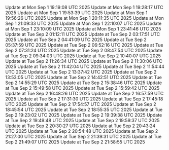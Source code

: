 Update at Mon Sep  1 19:19:08 UTC 2025
Update at Mon Sep  1 19:28:17 UTC 2025
Update at Mon Sep  1 19:53:39 UTC 2025
Update at Mon Sep  1 19:56:26 UTC 2025
Update at Mon Sep  1 20:11:35 UTC 2025
Update at Mon Sep  1 21:09:33 UTC 2025
Update at Mon Sep  1 22:10:07 UTC 2025
Update at Mon Sep  1 23:10:09 UTC 2025
Update at Mon Sep  1 23:41:46 UTC 2025
Update at Tue Sep  2 01:12:11 UTC 2025
Update at Tue Sep  2 03:17:51 UTC 2025
Update at Tue Sep  2 04:41:09 UTC 2025
Update at Tue Sep  2 05:37:59 UTC 2025
Update at Tue Sep  2 06:52:16 UTC 2025
Update at Tue Sep  2 07:31:24 UTC 2025
Update at Tue Sep  2 08:47:54 UTC 2025
Update at Tue Sep  2 09:34:03 UTC 2025
Update at Tue Sep  2 10:40:07 UTC 2025
Update at Tue Sep  2 11:26:34 UTC 2025
Update at Tue Sep  2 11:30:06 UTC 2025
Update at Tue Sep  2 11:42:04 UTC 2025
Update at Tue Sep  2 11:54:44 UTC 2025
Update at Tue Sep  2 13:37:42 UTC 2025
Update at Tue Sep  2 13:53:05 UTC 2025
Update at Tue Sep  2 14:42:51 UTC 2025
Update at Tue Sep  2 14:55:29 UTC 2025
Update at Tue Sep  2 15:38:46 UTC 2025
Update at Tue Sep  2 15:49:58 UTC 2025
Update at Tue Sep  2 15:59:42 UTC 2025
Update at Tue Sep  2 16:48:26 UTC 2025
Update at Tue Sep  2 16:57:59 UTC 2025
Update at Tue Sep  2 17:31:30 UTC 2025
Update at Tue Sep  2 17:45:18 UTC 2025
Update at Tue Sep  2 17:54:57 UTC 2025
Update at Tue Sep  2 18:45:54 UTC 2025
Update at Tue Sep  2 18:55:35 UTC 2025
Update at Tue Sep  2 19:23:02 UTC 2025
Update at Tue Sep  2 19:39:38 UTC 2025
Update at Tue Sep  2 19:49:48 UTC 2025
Update at Tue Sep  2 19:59:37 UTC 2025
Update at Tue Sep  2 20:30:27 UTC 2025
Update at Tue Sep  2 20:43:24 UTC 2025
Update at Tue Sep  2 20:54:48 UTC 2025
Update at Tue Sep  2 21:27:00 UTC 2025
Update at Tue Sep  2 21:39:31 UTC 2025
Update at Tue Sep  2 21:49:07 UTC 2025
Update at Tue Sep  2 21:58:55 UTC 2025
